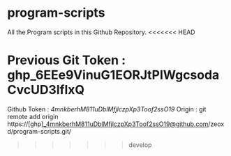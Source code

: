 # program-scripts

All the Program scripts in this Github Repository.
<<<<<<< HEAD

Previous Git Token : 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
=======
Github Token : _4mnkberhM811uDblMfjlczpXp3Toof2ssO19_ 
Origin : git remote add origin https://[ghp]_4mnkberhM811uDblMfjlczpXp3Toof2ssO19@github.com/zeoxd/program-scripts.git/
>>>>>>> develop
